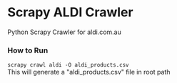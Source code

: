 # Scrapy ALDI Crawler
 Python Scrapy Crawler for aldi.com.au
 
### How to Run
```scrapy crawl aldi -O aldi_products.csv```  
This will generate a "aldi_products.csv" file in root path

